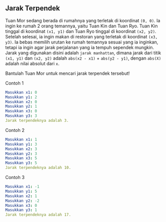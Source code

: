## Jarak Terpendek

Tuan Mor sedang berada di rumahnya yang terletak di koordinat `(0, 0)`. Ia ingin ke rumah 2 orang temannya, yaitu Tuan Kin dan Tuan Ryo. Tuan Kin tinggal di koordinat `(x1, y1)` dan Tuan Ryo tinggal di koordinat `(x2, y2)`. Setelah selesai, ia ingin makan di restoran yang terletak di koordinat `(x3, y3)`. Ia bebas memilih urutan ke rumah temannya sesuai yang ia inginkan, tetapi ia ingin agar jarak perjalanan yang ia tempuh sependek mungkin. Jarak yang digunakan disini adalah `jarak manhattan`, dimana jarak dari titik `(x1, y1)` dan `(x2, y2)` adalah `abs(x2 - x1)` + `abs(y2 - y1)`, dengan `abs(X)` adalah nilai absolut dari `x`. 

Bantulah Tuan Mor untuk mencari jarak terpendek tersebut!

Contoh 1
```yaml
Masukkan x1: 0
Masukkan y1: 2
Masukkan x2: 0
Masukkan y2: 1
Masukkan x3: 0
Masukkan y3: 3
Jarak terpendeknya adalah 3.
```

Contoh 2
```yaml
Masukkan x1: 1
Masukkan y1: 3
Masukkan x2: 3
Masukkan y2: 3
Masukkan x3: 5
Masukkan y3: 5
Jarak terpendeknya adalah 10.
```

Contoh 3
```yaml
Masukkan x1: -1
Masukkan y1: 5
Masukkan x2: 1
Masukkan y2: -2
Masukkan x3: 0
Masukkan y3: 1
Jarak terpendeknya adalah 17.
```